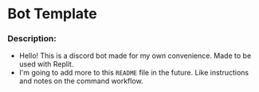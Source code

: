 # Bot Template

### Description:

- Hello! This is a discord bot made for my own convenience. Made to be used with Replit.
- I'm going to add more to this `README` file in the future. Like instructions and notes on the command
  workflow.
